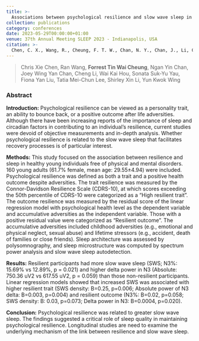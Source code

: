 ```yaml
---
title: >-
  Associations between psychological resilience and slow wave sleep in healthy adults
collection: publications
category: conferences
date: 2023-05-29T00:00:00+01:00
venue: 37th Annual Meeting SLEEP 2023 - Indianapolis, USA
citation: >-
  Chen, C. X., Wang, R., Cheung, F. T. W., Chan, N. Y., Chan, J., Li, C., ... & Wing, Y. K. (2023). Associations between psychological resilience and slow wave sleep in healthy adults. Sleep, 46(Supplement_1), A61-A61.
---
```

> Chris Xie Chen, Ran Wang, **Forrest Tin Wai Cheung**, Ngan Yin Chan, Joey Wing Yan Chan, Cheng Li, Wai Kai Hou, Sonata Suk-Yu Yau, Fiona Yan Liu, Tatia Mei-Chun Lee, Shirley Xin Li, Yun Kwok Wing

### Abstract

**Introduction:** Psychological resilience can be viewed as a personality trait, an ability to bounce back, or a positive outcome after life adversities. Although there have been increasing reports of the importance of sleep and circadian factors in contributing to an individual’s resilience, current studies were devoid of objective measurements and in-depth analysis. Whether psychological resilience is related to the slow wave sleep that facilitates recovery processes is of particular interest.

**Methods:** This study focused on the association between resilience and sleep in healthy young individuals free of physical and mental disorders. 160 young adults (61.7% female, mean age: 29.55±4.94) were included. Psychological resilience was defined as both a trait and a positive health outcome despite adversities. The trait resilience was measured by the Connor-Davidson Resilience Scale (CDRS-10), at which scores exceeding the 50th percentile of CDRS-10 were categorized as a “High resilient trait”. The outcome resilience was measured by the residual score of the linear regression model with psychological health level as the dependent variable and accumulative adversities as the independent variable. Those with a positive residual value were categorized as “Resilient outcome”. The accumulative adversities included childhood adversities (e.g., emotional and physical neglect, sexual abuse) and lifetime stressors (e.g., accident, death of families or close friends). Sleep architecture was assessed by polysomnography, and sleep microstructure was computed by spectrum power analysis and slow wave sleep autodetection.

**Results:** Resilient participants had more slow wave sleep (SWS; N3%: 15.69% vs 12.89%, p = 0.021) and higher delta power in N3 (Absolute: 750.36 uV2 vs 617.55 uV2, p = 0.059) than those non-resilient participants. Linear regression models showed that increased SWS was associated with higher resilient trait (SWS density: B=0.25, p=0.006; Absolute power of N3 delta: B=0.003, p=0.004) and resilient outcome (N3%: B=0.02, p=0.058; SWS density: B: 0.03, p=0.073; Delta power in N3: B=0.0004, p=0.020).

**Conclusion:** Psychological resilience was related to greater slow wave sleep. The findings suggested a critical role of sleep quality in maintaining psychological resilience. Longitudinal studies are need to examine the underlying mechanism of the link between resilience and slow wave sleep.